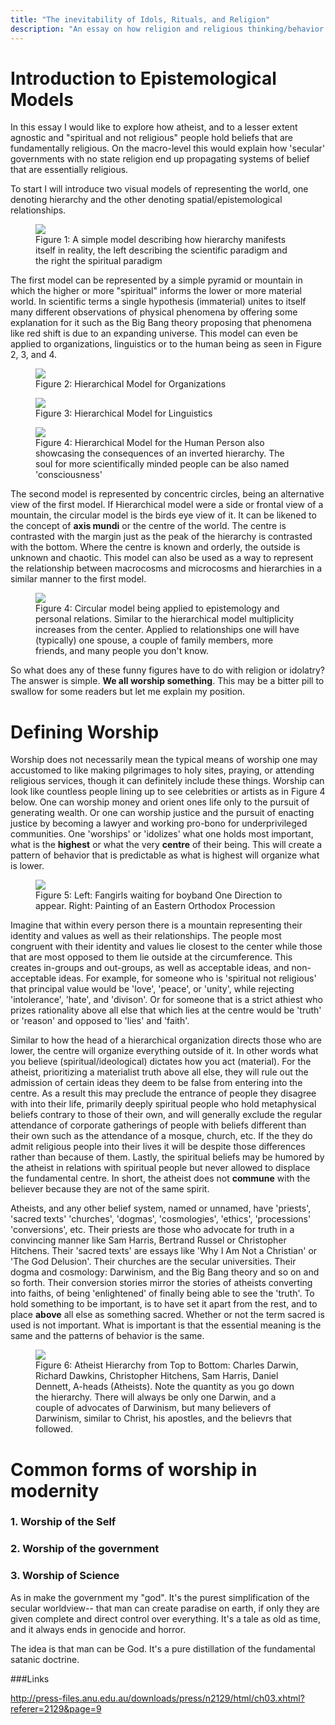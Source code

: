 ```yaml
---
title: "The inevitability of Idols, Rituals, and Religion"
description: "An essay on how religion and religious thinking/behavior is embedded into our consciousness, even if we do not call it a religion. "
---
```


# Introduction to Epistemological Models

In this essay I would like to explore how atheist, and to a lesser extent agnostic and "spiritual and not religious" people hold beliefs that are fundamentally religious. On the macro-level this would explain how 'secular' governments with no state religion end up propagating systems of belief that are essentially religious.

To start I will introduce two visual models of representing the world, one denoting hierarchy and the other denoting spatial/epistemological relationships.

<figure>
	<img src="/images/Hierarchical Model.png">
	<figcaption> Figure 1: A simple model describing how hierarchy manifests itself in reality, the left describing the scientific paradigm and the right the spiritual paradigm</figcaption>
</figure>

The first model can be represented by a simple pyramid or mountain in which the higher or more "spiritual" informs the lower or more material world. In scientific terms a single hypothesis (immaterial) unites to itself many different observations of physical phenomena by offering some explanation for it such as the Big Bang theory proposing that phenomena like red shift is due to an expanding universe. This model can even be applied to organizations, linguistics or to the human being as seen in Figure 2, 3, and 4.

<figure>
	<img src="/images/Hierarchical Model2.png">
	<figcaption> Figure 2: Hierarchical Model for Organizations</figcaption>
</figure>

<figure>
	<img src="/images/Hierarchical Model3.png">
	<figcaption> Figure 3: Hierarchical Model for Linguistics</figcaption>
</figure>


<figure>
	<img src="/images/Hierarchical Model4.png">
	<figcaption> Figure 4: Hierarchical Model for the Human Person also showcasing the consequences of an inverted hierarchy. The soul for more scientifically minded people can be also named 'consciousness'</figcaption>
</figure>

The second model is represented by concentric circles, being an alternative view of the first model. If Hierarchical model were a side or frontal view of a mountain, the circular model is the birds eye view of it. It can be likened to the concept of **axis mundi** or the centre of the world. The centre is contrasted with the margin just as the peak of the hierarchy is contrasted with the bottom. Where the centre is known and orderly, the outside is unknown and chaotic. This model can also be used as a way to represent the relationship between macrocosms and microcosms and hierarchies in a similar manner to the first model.

<figure>
	<img src="/images/Circle Model 1_Final.png">
	<figcaption> Figure 4: Circular model being applied to epistemology and personal relations. Similar to the hierarchical model multiplicity increases from the center. Applied to relationships one will have (typically) one spouse, a couple of family members, more friends, and many people you don't know.</figcaption>
</figure>

So what does any of these funny figures have to do with religion or idolatry? The answer is simple. **We all worship something**. This may be a bitter pill to swallow for some readers but let me explain my position.

# Defining Worship
Worship does not necessarily mean the typical means of worship one may accustomed to like making pilgrimages to holy sites, praying, or attending religious services, though it can definitely include these things. Worship can look like countless people lining up to see celebrities or artists as in Figure 4 below. One can worship money and orient ones life only to the pursuit of generating wealth. Or one can worship justice and the pursuit of enacting justice by becoming a lawyer and working pro-bono for underprivileged communities. One 'worships' or 'idolizes' what one holds most important, what is the **highest** or what the very **centre** of their being. This will create a pattern of behavior that is predictable as what is highest will organize what is lower.

<figure>
	<img src="/images/1DvsEO.png">
	<figcaption> Figure 5: Left: Fangirls waiting for boyband One Direction to appear. Right: Painting of an Eastern Orthodox Procession</figcaption>
</figure>

Imagine that within every person there is a mountain representing their identity and values as well as their relationships. The people most congruent with their identity and values lie closest to the center while those that are most opposed to them lie outside  at the circumference. This creates in-groups and out-groups, as well as acceptable ideas, and non-acceptable ideas. For example, for someone who is 'spiritual not religious' that principal value would be 'love', 'peace', or 'unity', while rejecting 'intolerance', 'hate', and 'divison'. Or for someone that is a strict athiest who prizes rationality above all else that which lies at the centre would be 'truth' or 'reason' and opposed to 'lies' and 'faith'.

Similar to how the head of a hierarchical organization directs those who are lower, the centre will organize everything outside of it. In other words what you believe (spiritual/ideological) dictates how you act (material). For the atheist, prioritizing a materialist truth above all else, they will rule out the admission of certain ideas they deem to be false from entering into the centre. As a result this may preclude the entrance of people they disagree with into their life, primarily deeply spiritual people who hold metaphysical beliefs contrary to those of their own, and will generally exclude the regular attendance of corporate gatherings of people with beliefs different than their own such as the attendance of a mosque, church, etc. If the they do admit religious people into their lives it will be despite those differences rather than because of them. Lastly, the spiritual beliefs may be humored by the atheist in relations with spiritual people but never allowed to displace the fundamental centre. In short, the atheist does not **commune** with the believer because they are not of the same spirit.

Atheists, and any other belief system, named or unnamed, have 'priests', 'sacred texts' 'churches', 'dogmas', 'cosmologies', 'ethics', 'processions' 'conversions', etc. Their priests are those who advocate for truth in a convincing manner like Sam Harris, Bertrand Russel or Christopher Hitchens. Their 'sacred texts' are essays like 'Why I Am Not a Christian' or 'The God Delusion'. Their churches are the secular universities.  Their dogma and cosmology: Darwinism, and the Big Bang theory and so on and so forth. Their conversion stories mirror the stories of atheists converting into faiths, of being 'enlightened' of finally being able to see the 'truth'. To hold something to be important, is to have set it apart from the rest, and to place **above** all else as something sacred. Whether or not the term sacred is used is not important. What is important is that the essential meaning is the same and the patterns of behavior is the same.

<figure>
	<img src="/images/Atheist Hierarchy_fin.png">
	<figcaption> Figure 6: Atheist Hierarchy from Top to Bottom: Charles Darwin, Richard Dawkins, Christopher Hitchens, Sam Harris, Daniel Dennett, A-heads (Atheists). Note the quantity as you go down the hierarchy. There will always be only one Darwin, and a couple of advocates of Darwinism, but many believers of Darwinism, similar to Christ, his apostles, and the believrs that followed.
</figcaption>
</figure>

# Common forms of worship in modernity

### 1. Worship of the Self

### 2. Worship of the government

### 3. Worship of Science


As in make the government my "god". It's the purest simplification of the secular worldview-- that man can create paradise on earth, if only they are given complete and direct control over everything. It's a tale as old as time, and it always ends in genocide and horror.

The idea is that man can be God. It's a pure distillation of the fundamental satanic doctrine.

###Links

http://press-files.anu.edu.au/downloads/press/n2129/html/ch03.xhtml?referer=2129&page=9
